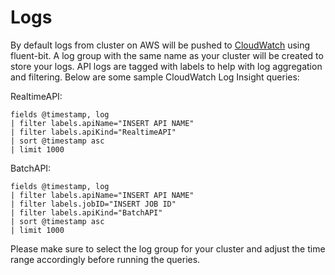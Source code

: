 # Logs

By default logs from cluster on AWS  will be pushed to [CloudWatch](https://us-west-2.console.aws.amazon.com/cloudwatch/home) using fluent-bit. A log group with the same name as your cluster will be created to store your logs. API logs are tagged with labels to help with log aggregation and filtering. Below are some sample CloudWatch Log Insight queries:

RealtimeAPI:

```text
fields @timestamp, log
| filter labels.apiName="INSERT API NAME"
| filter labels.apiKind="RealtimeAPI"
| sort @timestamp asc
| limit 1000
```

BatchAPI:

```text
fields @timestamp, log
| filter labels.apiName="INSERT API NAME"
| filter labels.jobID="INSERT JOB ID"
| filter labels.apiKind="BatchAPI"
| sort @timestamp asc
| limit 1000
```

Please make sure to select the log group for your cluster and adjust the time range accordingly before running the queries.
